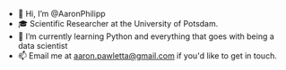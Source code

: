 - 👋 Hi, I’m @AaronPhilipp
- 🎓 Scientific Researcher at the University of Potsdam.
- 🌱 I’m currently learning Python and everything that goes with being a data scientist
- 📫 Email me at aaron.pawletta@gmail.com if you'd like to get in touch.

<!---
AaronPhilipp/AaronPhilipp is a ✨ special ✨ repository because its `README.md` (this file) appears on your GitHub profile.
You can click the Preview link to take a look at your changes
--->
